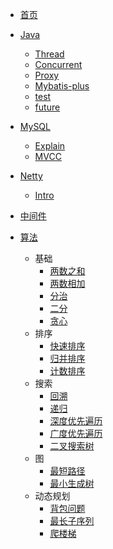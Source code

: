 - [首页](/README.md)
  
- [Java](/java/README.md)
  - [Thread](/java/thread.md)
  - [Concurrent](/java/concurrent.md)
  - [Proxy](/java/dynamic-proxy-in-java.md)
  - [Mybatis-plus](/java/resultmap-in-mybatis-plus.md)
  - [test](/java/testable-mock.md)
  - [future](/java/java-in-the-future.md)

- [MySQL](/mysql/README.md)
  - [Explain](/mysql/how-to-use-mysql-explain.md)
  - [MVCC](/mysql/mysql-transaction-innodb-mvcc.md)

- [Netty](/netty/README.md)
  - [Intro](/netty/the-truth-of-netty.md)
  
- [中间件](/middleware/README.md)

- [算法](/leet-code/README.md)
  - 基础
    - [两数之和](/leet-code/0001-two-sum.md)
    - [两数相加](/leet-code/0002-add-two-numbers.md)
    - [分治](/leet-code/README.md)
    - [二分](/leet-code/README.md)
    - [贪心](/leet-code/README.md)
  - 排序
    - [快速排序](/leet-code/README.md)
    - [归并排序](/leet-code/README.md)
    - [计数排序](/leet-code/README.md)
  - 搜索
    - [回溯](/leet-code/README.md)
    - [递归](/leet-code/README.md)
    - [深度优先遍历](/leet-code/README.md)
    - [广度优先遍历](/leet-code/README.md)
    - [二叉搜索树](/leet-code/README.md)
  - 图
    - [最短路径](/leet-code/README.md)
    - [最小生成树](/leet-code/README.md)
  - 动态规划
    - [背包问题](/leet-code/README.md)
    - [最长子序列](/leet-code/README.md)
    - [爬楼梯](/leet-code/0070-climbing-stairs.md)

